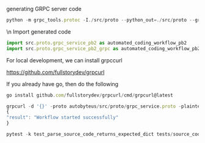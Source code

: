generating GRPC server code


```javascript
python -m grpc_tools.protoc -I./src/proto --python_out=./src/proto --grpc_python_out=./src/proto ./src/proto/grpc_service.proto
```

 \n Import generated code

```javascript
import src.proto.grpc_service_pb2 as automated_coding_workflow_pb2
import src.proto.grpc_service_pb2_grpc as automated_coding_workflow_pb2_grpc
```



For local development, we can install grpccurl

<https://github.com/fullstorydev/grpcurl>

If you already have go, then do the following

```javascript
go install github.com/fullstorydev/grpcurl/cmd/grpcurl@latest
```

```javascript
grpcurl -d '{}' -proto autobyteus/src/proto/grpc_service.proto -plaintext localhost:50051 automatedcodingworkflow.AutomatedCodingWorkflowService/StartWorkflow
{
"result": "Workflow started successfully"
}
```



```javascript
pytest -k test_parse_source_code_returns_expected_dict tests/source_code_tree/test_source_code_parser.py
```



